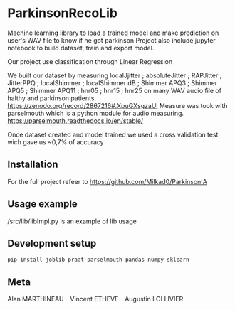 # ParkinsonRecoLib

Machine learning library to load a trained model and make prediction on user's WAV file to know if he got parkinson
Project also include jupyter notebook to build dataset, train and export model.

Our project use classification through Linear Regression

We built our dataset by measuring localJjitter ; absoluteJitter ; RAPJitter ; JitterPPQ ; localShimmer ; localShimmer dB ; Shimmer APQ3 ; Shimmer APQ5 ; Shimmer APQ11 ; hnr05 ; hnr15 ; hnr25 on many WAV audio file of halthy and parkinson patients. https://zenodo.org/record/2867216#.XpuGXsgzaUl
Measure was took with parselmouth which is a python module for audio measuring. https://parselmouth.readthedocs.io/en/stable/

Once dataset created and model trained we used a cross validation test wich gave us ~0,7% of accuracy

## Installation

For the full project refeer to https://github.com/Milkad0/ParkinsonIA

## Usage example

/src/lib/libImpl.py is an example of lib usage

## Development setup

```sh
pip install joblib praat-parselmouth pandas numpy sklearn
```

## Meta

Alan MARTHINEAU - Vincent ETHEVE - Augustin LOLLIVIER
